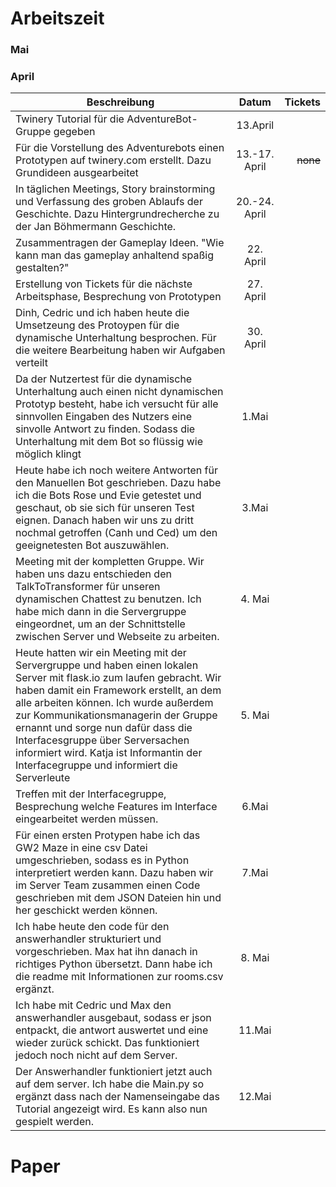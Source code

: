 # Arbeitszeit

### Mai

### April


| Beschreibung                                                                                                                                                                     |  Datum   |  Tickets |
| -------------------------------------------------------------------------------------------------------------------------------------------------------------------------------- | :------: | -------: |
| Twinery Tutorial für die AdventureBot-Gruppe gegeben|13.April||
| Für die Vorstellung des Adventurebots einen Prototypen auf twinery.com erstellt. Dazu Grundideen ausgearbeitet| 13.-17. April | ~~none~~ |
| In täglichen Meetings, Story brainstorming und Verfassung des groben Ablaufs der Geschichte. Dazu Hintergrundrecherche zu der Jan Böhmermann Geschichte.|20.-24. April||
| Zusammentragen der Gameplay Ideen. "Wie kann man das gameplay anhaltend spaßig gestalten?"|22. April||
| Erstellung von Tickets für die nächste Arbeitsphase, Besprechung von Prototypen|27. April||
| Dinh, Cedric und ich haben heute die Umsetzeung des Protoypen für die dynamische Unterhaltung besprochen. Für die weitere Bearbeitung haben wir Aufgaben verteilt|30. April||
| Da der Nutzertest für die dynamische Unterhaltung auch einen nicht dynamischen Prototyp besteht, habe ich versucht für alle sinnvollen Eingaben des Nutzers eine sinvolle Antwort zu finden. Sodass die Unterhaltung mit dem Bot so flüssig wie möglich klingt|1.Mai||
| Heute habe ich noch weitere Antworten für den Manuellen Bot geschrieben. Dazu habe ich die Bots Rose und Evie getestet und geschaut, ob sie sich für unseren Test eignen. Danach haben wir uns zu dritt nochmal getroffen (Canh und Ced) um den geeignetesten Bot auszuwählen.|3.Mai||
| Meeting mit der kompletten Gruppe. Wir haben uns dazu entschieden den TalkToTransformer für unseren dynamischen Chattest zu benutzen. Ich habe mich dann in die Servergruppe eingeordnet, um an der Schnittstelle zwischen Server und Webseite zu arbeiten.|4. Mai||
| Heute hatten wir ein Meeting mit der Servergruppe und haben einen lokalen Server mit flask.io zum laufen gebracht. Wir haben damit ein Framework erstellt, an dem alle arbeiten können. Ich wurde außerdem zur Kommunikationsmanagerin der Gruppe ernannt und sorge nun dafür dass die Interfacesgruppe über Serversachen informiert wird. Katja ist Informantin der Interfacegruppe und informiert die Serverleute |5. Mai||
| Treffen  mit der Interfacegruppe, Besprechung welche Features im Interface eingearbeitet werden müssen.|6.Mai||
| Für einen ersten Protypen habe ich das GW2 Maze in eine csv Datei umgeschrieben, sodass es in Python interpretiert werden kann. Dazu haben wir im Server Team zusammen einen Code geschrieben mit dem JSON Dateien hin und her geschickt werden können.|7.Mai||
| Ich habe heute den code für den answerhandler strukturiert und vorgeschrieben. Max hat ihn danach in richtiges Python übersetzt. Dann habe ich die readme mit Informationen zur rooms.csv ergänzt.|8. Mai||
| Ich habe mit Cedric und Max den answerhandler ausgebaut, sodass er json entpackt, die antwort auswertet und eine wieder zurück schickt. Das funktioniert jedoch noch nicht auf dem Server.|11.Mai||
| Der Answerhandler funktioniert jetzt auch auf dem server. Ich habe die Main.py so ergänzt dass nach der Namenseingabe das Tutorial angezeigt wird. Es kann also nun gespielt werden.|12.Mai||
# Paper